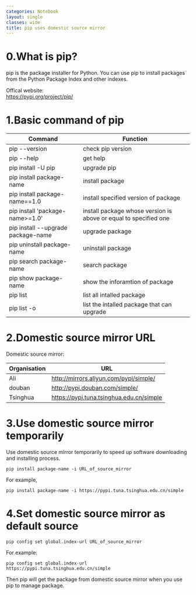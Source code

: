 ```yaml
---
categories: Notebook
layout: single
classes: wide
title: pip uses domestic source mirror
---
```


# 0.What is pip?

pip is the package installer for Python. You can use pip to install packages from the Python Package Index and other indexes.  

Offical website:  
<https://pypi.org/project/pip/>

# 1.Basic command of pip  

| Command                            | Function                                                         |
| ---                                | ---                                                              |
| pip --version                      | check pip version                                                |
| pip --help                         | get help                                                         |
| pip install -U pip                 | upgrade pip                                                      |
| pip install package-name           | install package                                                  |
| pip install package-name==1.0      | install specified version of package                             |
| pip install 'package-name>=1.0'    | install package whose version is above or equal to specified one |
| pip install --upgrade package-name | upgrade package                                                  |
| pip uninstall package-name         | uninstall package                                                |
| pip search package-name            | search package                                                   |
| pip show package-name              | show the inforamtion of package                                  |
| pip list                           | list all intalled package                                        |
| pip list -o                        | list the intalled package that can upgrade                       |


# 2.Domestic source mirror URL

Domestic source mirror:

| Organisation | URL                                        |
| ---          | ---                                        |
| Ali          | <http://mirrors.aliyun.com/pypi/simple/>   |
| douban       | <http://pypi.douban.com/simple/>           |
| Tsinghua     | <https://pypi.tuna.tsinghua.edu.cn/simple> |

# 3.Use domestic source mirror temporarily

Use domestic source mirror temporarily to speed up software downloading and installing process.  

`pip install package-name -i URL_of_source_mirror`

For example,  

`pip install package-name -i https://pypi.tuna.tsinghua.edu.cn/simple`

# 4.Set domestic source mirror as default source

`pip config set global.index-url URL_of_source_mirror`

For example:

`pip config set global.index-url https://pypi.tuna.tsinghua.edu.cn/simple`

Then pip will get the package from domestic source mirror when you use pip to manage package.
